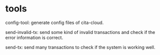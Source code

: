 # tools
config-tool: generate config files of cita-cloud.

send-invalid-tx: send some kind of invalid transactions and check if the error information is correct.

send-tx: send many transactions to check if the system is working well.
